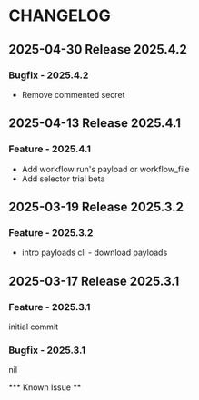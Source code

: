 # CHANGELOG

## 2025-04-30 Release 2025.4.2

### Bugfix - 2025.4.2

- Remove commented secret

## 2025-04-13 Release 2025.4.1

### Feature - 2025.4.1

- Add workflow run's payload or workflow_file
- Add selector trial beta

## 2025-03-19 Release 2025.3.2

### Feature - 2025.3.2

- intro payloads cli - download payloads

## 2025-03-17 Release 2025.3.1

### Feature - 2025.3.1

initial commit

### Bugfix - 2025.3.1

nil

*** Known Issue **
